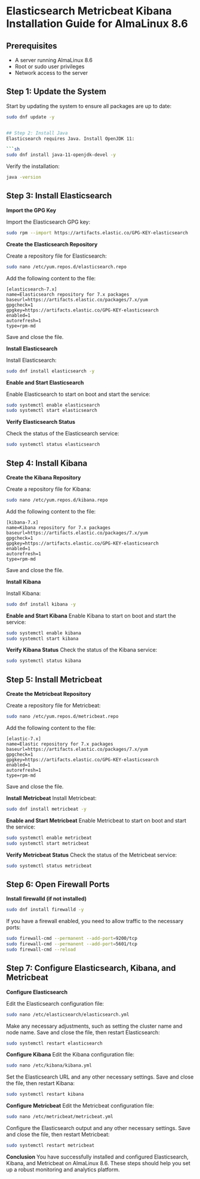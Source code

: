 # Elasticsearch Metricbeat Kibana Installation Guide for AlmaLinux 8.6

## Prerequisites
- A server running AlmaLinux 8.6
- Root or sudo user privileges
- Network access to the server

## Step 1: Update the System
Start by updating the system to ensure all packages are up to date:

```sh
sudo dnf update -y


## Step 2: Install Java
Elasticsearch requires Java. Install OpenJDK 11:

```sh
sudo dnf install java-11-openjdk-devel -y
```
Verify the installation:
```sh
java -version
```

## Step 3: Install Elasticsearch
**Import the GPG Key**

Import the Elasticsearch GPG key:
```sh
sudo rpm --import https://artifacts.elastic.co/GPG-KEY-elasticsearch
```

**Create the Elasticsearch Repository**

Create a repository file for Elasticsearch:
```sh
sudo nano /etc/yum.repos.d/elasticsearch.repo
```

Add the following content to the file:
```plaintext
[elasticsearch-7.x]
name=Elasticsearch repository for 7.x packages
baseurl=https://artifacts.elastic.co/packages/7.x/yum
gpgcheck=1
gpgkey=https://artifacts.elastic.co/GPG-KEY-elasticsearch
enabled=1
autorefresh=1
type=rpm-md
```
Save and close the file.

**Install Elasticsearch**

Install Elasticsearch:
```sh
sudo dnf install elasticsearch -y
```

**Enable and Start Elasticsearch**

Enable Elasticsearch to start on boot and start the service:
```sh
sudo systemctl enable elasticsearch
sudo systemctl start elasticsearch
```

**Verify Elasticsearch Status**

Check the status of the Elasticsearch service:
```sh
sudo systemctl status elasticsearch
```

## Step 4: Install Kibana
**Create the Kibana Repository**

Create a repository file for Kibana:
```sh
sudo nano /etc/yum.repos.d/kibana.repo
```

Add the following content to the file:
```plaintext
[kibana-7.x]
name=Kibana repository for 7.x packages
baseurl=https://artifacts.elastic.co/packages/7.x/yum
gpgcheck=1
gpgkey=https://artifacts.elastic.co/GPG-KEY-elasticsearch
enabled=1
autorefresh=1
type=rpm-md
```
Save and close the file.

**Install Kibana**

Install Kibana:
```sh
sudo dnf install kibana -y
```

**Enable and Start Kibana**
Enable Kibana to start on boot and start the service:
```sh
sudo systemctl enable kibana
sudo systemctl start kibana
```

**Verify Kibana Status**
Check the status of the Kibana service:
```sh
sudo systemctl status kibana
```

## Step 5: Install Metricbeat
**Create the Metricbeat Repository**

Create a repository file for Metricbeat:
```sh
sudo nano /etc/yum.repos.d/metricbeat.repo
```

Add the following content to the file:
```plaintext
[elastic-7.x]
name=Elastic repository for 7.x packages
baseurl=https://artifacts.elastic.co/packages/7.x/yum
gpgcheck=1
gpgkey=https://artifacts.elastic.co/GPG-KEY-elasticsearch
enabled=1
autorefresh=1
type=rpm-md
```
Save and close the file.

**Install Metricbeat**
Install Metricbeat:
```sh
sudo dnf install metricbeat -y
```

**Enable and Start Metricbeat**
Enable Metricbeat to start on boot and start the service:
```sh
sudo systemctl enable metricbeat
sudo systemctl start metricbeat
```

**Verify Metricbeat Status**
Check the status of the Metricbeat service:
```sh
sudo systemctl status metricbeat
```
## Step 6: Open Firewall Ports
**Install firewalld (if not installed)**
```sh
sudo dnf install firewalld -y
```
If you have a firewall enabled, you need to allow traffic to the necessary ports:

```sh
sudo firewall-cmd --permanent --add-port=9200/tcp
sudo firewall-cmd --permanent --add-port=5601/tcp
sudo firewall-cmd --reload
```

## Step 7: Configure Elasticsearch, Kibana, and Metricbeat
**Configure Elasticsearch**

Edit the Elasticsearch configuration file:
```sh
sudo nano /etc/elasticsearch/elasticsearch.yml
```

Make any necessary adjustments, such as setting the cluster name and node name. Save and close the file, then restart Elasticsearch:
```sh
sudo systemctl restart elasticsearch
```

**Configure Kibana**
Edit the Kibana configuration file:
```sh
sudo nano /etc/kibana/kibana.yml
```

Set the Elasticsearch URL and any other necessary settings. Save and close the file, then restart Kibana:
```sh
sudo systemctl restart kibana
```

**Configure Metricbeat**
Edit the Metricbeat configuration file:
```sh
sudo nano /etc/metricbeat/metricbeat.yml
```

Configure the Elasticsearch output and any other necessary settings. Save and close the file, then restart Metricbeat:
```sh
sudo systemctl restart metricbeat
```

**Conclusion**
You have successfully installed and configured Elasticsearch, Kibana, and Metricbeat on AlmaLinux 8.6. These steps should help you set up a robust monitoring and analytics platform.

